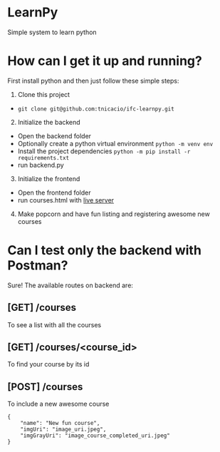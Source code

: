 # LearnPy
Simple system to learn python

# How can I get it up and running?
First install python and then just follow these simple steps:

1. Clone this project
- ```git clone git@github.com:tnicacio/ifc-learnpy.git```

2. Initialize the backend
- Open the backend folder
- Optionally create a python virtual environment ```python -m venv env```
- Install the project dependencies ```python -m pip install -r requirements.txt```
- run backend.py

3. Initialize the frontend
- Open the frontend folder
- run courses.html with [live server](https://marketplace.visualstudio.com/items?itemName=ritwickdey.LiveServer)

4. Make popcorn and have fun listing and registering awesome new courses

# Can I test only the backend with Postman?
Sure! The available routes on backend are:

## [GET] /courses
To see a list with all the courses

## [GET] /courses/<course_id>
To find your course by its id

## [POST] /courses
To include a new awesome course
``` 
{
    "name": "New fun course",
    "imgUri": "image_uri.jpeg",
    "imgGrayUri": "image_course_completed_uri.jpeg"
}
```
